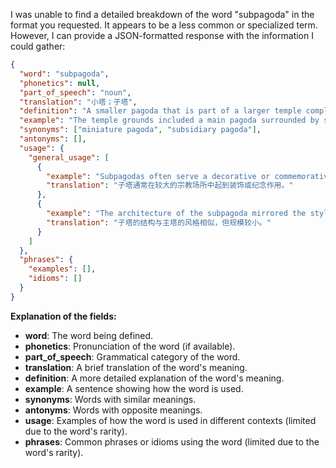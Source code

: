 I was unable to find a detailed breakdown of the word "subpagoda" in the format you requested. It appears to be a less common or specialized term. However, I can provide a JSON-formatted response with the information I could gather:

```json
{
  "word": "subpagoda",
  "phonetics": null,
  "part_of_speech": "noun",
  "translation": "小塔；子塔",
  "definition": "A smaller pagoda that is part of a larger temple complex or a secondary pagoda associated with a main pagoda.",
  "example": "The temple grounds included a main pagoda surrounded by several subpagodas.",
  "synonyms": ["miniature pagoda", "subsidiary pagoda"],
  "antonyms": [],
  "usage": {
    "general_usage": [
      {
        "example": "Subpagodas often serve a decorative or commemorative purpose within a larger religious site.",
        "translation": "子塔通常在较大的宗教场所中起到装饰或纪念作用。"
      },
      {
        "example": "The architecture of the subpagoda mirrored the style of the main pagoda, but on a smaller scale.",
        "translation": "子塔的结构与主塔的风格相似，但规模较小。"
      }
    ]
  },
  "phrases": {
    "examples": [],
    "idioms": []
  }
}
```

**Explanation of the fields:**

*   **word**: The word being defined.
*   **phonetics**: Pronunciation of the word (if available).
*   **part\_of\_speech**: Grammatical category of the word.
*   **translation**: A brief translation of the word's meaning.
*   **definition**: A more detailed explanation of the word's meaning.
*   **example**: A sentence showing how the word is used.
*   **synonyms**: Words with similar meanings.
*   **antonyms**: Words with opposite meanings.
*   **usage**: Examples of how the word is used in different contexts (limited due to the word's rarity).
*   **phrases**: Common phrases or idioms using the word (limited due to the word's rarity).

 